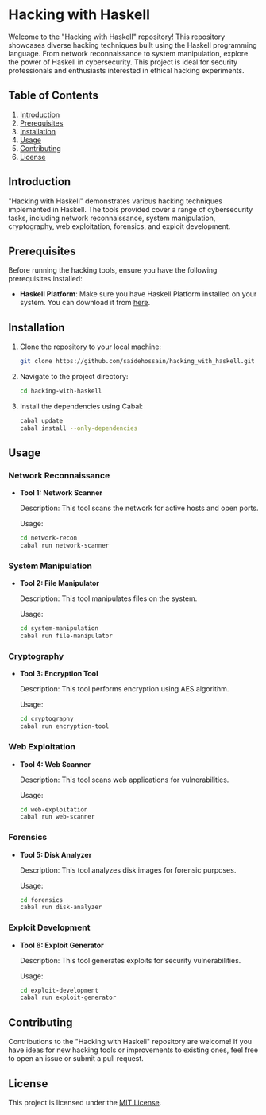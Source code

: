 # Hacking with Haskell

Welcome to the "Hacking with Haskell" repository! This repository showcases diverse hacking techniques built using the Haskell programming language. From network reconnaissance to system manipulation, explore the power of Haskell in cybersecurity. This project is ideal for security professionals and enthusiasts interested in ethical hacking experiments.

## Table of Contents

1. [Introduction](#introduction)
2. [Prerequisites](#prerequisites)
3. [Installation](#installation)
4. [Usage](#usage)
5. [Contributing](#contributing)
6. [License](#license)

## Introduction

"Hacking with Haskell" demonstrates various hacking techniques implemented in Haskell. The tools provided cover a range of cybersecurity tasks, including network reconnaissance, system manipulation, cryptography, web exploitation, forensics, and exploit development.

## Prerequisites

Before running the hacking tools, ensure you have the following prerequisites installed:

- **Haskell Platform**: Make sure you have Haskell Platform installed on your system. You can download it from [here](https://www.haskell.org/platform/).

## Installation

1. Clone the repository to your local machine:

    ```bash
    git clone https://github.com/saidehossain/hacking_with_haskell.git
    ```

2. Navigate to the project directory:

    ```bash
    cd hacking-with-haskell
    ```

3. Install the dependencies using Cabal:

    ```bash
    cabal update
    cabal install --only-dependencies
    ```

## Usage

### Network Reconnaissance

- **Tool 1: Network Scanner**
  
  Description: This tool scans the network for active hosts and open ports.
  
  Usage:
  
  ```bash
  cd network-recon
  cabal run network-scanner
  ```

### System Manipulation

- **Tool 2: File Manipulator**
  
  Description: This tool manipulates files on the system.
  
  Usage:
  
  ```bash
  cd system-manipulation
  cabal run file-manipulator
  ```

### Cryptography

- **Tool 3: Encryption Tool**
  
  Description: This tool performs encryption using AES algorithm.
  
  Usage:
  
  ```bash
  cd cryptography
  cabal run encryption-tool
  ```

### Web Exploitation

- **Tool 4: Web Scanner**
  
  Description: This tool scans web applications for vulnerabilities.
  
  Usage:
  
  ```bash
  cd web-exploitation
  cabal run web-scanner
  ```

### Forensics

- **Tool 5: Disk Analyzer**
  
  Description: This tool analyzes disk images for forensic purposes.
  
  Usage:
  
  ```bash
  cd forensics
  cabal run disk-analyzer
  ```

### Exploit Development

- **Tool 6: Exploit Generator**
  
  Description: This tool generates exploits for security vulnerabilities.
  
  Usage:
  
  ```bash
  cd exploit-development
  cabal run exploit-generator
  ```

## Contributing

Contributions to the "Hacking with Haskell" repository are welcome! If you have ideas for new hacking tools or improvements to existing ones, feel free to open an issue or submit a pull request.

## License

This project is licensed under the [MIT License](LICENSE).

